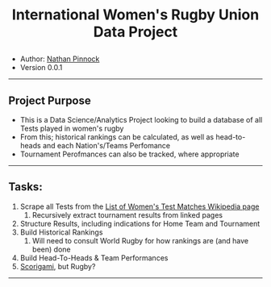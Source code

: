 <h1><p align="center">International Women's Rugby Union Data Project</p></h1>

- Author: [Nathan Pinnock](www.linkedin.com/in/nathan-pinnock)
- Version 0.0.1
------
## Project Purpose
- This is a Data Science/Analytics Project looking to build a database of all Tests played in women's rugby
- From this; historical rankings can be calculated, as well as head-to-heads and each Nation's/Teams Perfomance
- Tournament Perofmances can also be tracked, where appropriate
------
## Tasks:
1. Scrape all Tests from the [List of Women's Test Matches Wikipedia page](https://en.wikipedia.org/wiki/List_of_women%27s_international_rugby_union_test_matches)
    1. Recursively extract tournament results from linked pages
2. Structure Results, including indications for Home Team and Tournament
3. Build Historical Rankings
    1. Will need to consult World Rugby for how rankings are (and have been) done
4. Build Head-To-Heads & Team Performances
5. [Scorigami](https://nflscorigami.com), but Rugby?
------
